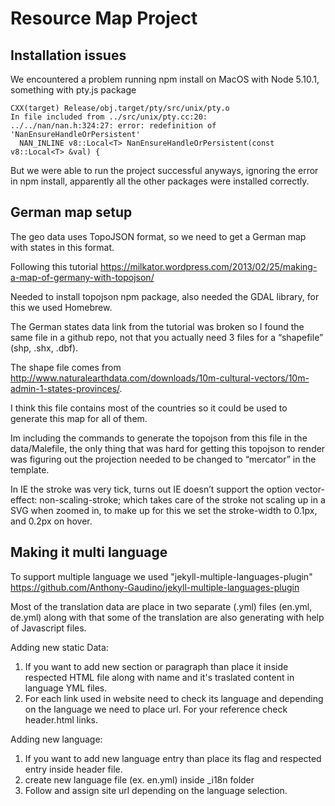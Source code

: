 # Resource Map Project


## Installation issues

We encountered a problem running npm install on MacOS with Node 5.10.1, something with pty.js package

```
CXX(target) Release/obj.target/pty/src/unix/pty.o
In file included from ../src/unix/pty.cc:20:
../../nan/nan.h:324:27: error: redefinition of 'NanEnsureHandleOrPersistent'
  NAN_INLINE v8::Local<T> NanEnsureHandleOrPersistent(const v8::Local<T> &val) {
```

But we were able to run the project successful anyways, ignoring the error in npm
install, apparently all the other packages were installed correctly.

## German map setup

The geo data uses TopoJSON format, so we need to get a German map with states in
this format.

Following this tutorial https://milkator.wordpress.com/2013/02/25/making-a-map-of-germany-with-topojson/

Needed to install topojson npm package, also needed the GDAL library, for this we
used Homebrew.

The German states data link from the tutorial was broken so I found the same file
in a github repo, not that you actually need 3 files for a “shapefile”
(shp, .shx, .dbf).

The shape file comes from http://www.naturalearthdata.com/downloads/10m-cultural-vectors/10m-admin-1-states-provinces/.

I think this file contains most of the countries so it could be used to generate
this map for all of them.

Im including the commands to generate the topojson from this file in the data/Malefile,
the only thing that was hard for getting this topojson to render was figuring out the
projection needed to be changed to “mercator” in the template.

In IE the stroke was very tick, turns out IE doesn’t support the option vector-effect:
non-scaling-stroke; which takes care of the stroke not scaling up in a SVG when zoomed
in, to make up for this we set the stroke-width to 0.1px, and 0.2px on hover.

## Making it multi language

To support multiple language we used "jekyll-multiple-languages-plugin"
https://github.com/Anthony-Gaudino/jekyll-multiple-languages-plugin

Most of the translation data are place in two separate (.yml) files (en.yml, de.yml) along with that some of the translation are also generating with help of Javascript files.

Adding new static Data:
1. If you want to add new section or paragraph than place it inside respected HTML file along with name and it's traslated content in language YML files.
2. For each link used in website need to check its language and depending on the language we need to place url. For your reference check header.html links.

Adding new language:
1. If you want to add new language entry than place its flag and respected entry inside header file.
2. create new language file (ex. en.yml) inside _i18n folder
3. Follow and assign site url depending on the language selection.
